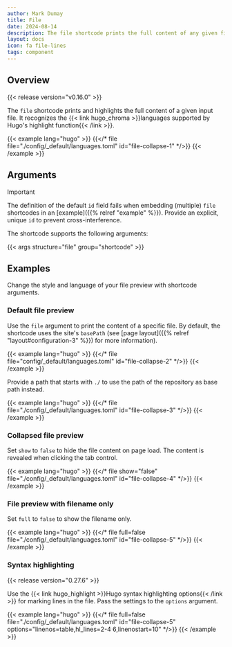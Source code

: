 ```yaml
---
author: Mark Dumay
title: File
date: 2024-08-14
description: The file shortcode prints the full content of any given file with syntax highlighting.
layout: docs
icon: fa file-lines
tags: component
---
```


## Overview

{{< release version="v0.16.0" >}}

The `file` shortcode prints and highlights the full content of a given input file. It recognizes the {{< link hugo_chroma >}}languages supported by Hugo's highlight function{{< /link >}}.

<!-- markdownlint-disable MD037 -->
{{< example lang="hugo" >}}
{{</* file file="./config/_default/languages.toml" id="file-collapse-1" */>}}
{{< /example >}}
<!-- markdownlint-enable MD037 -->

## Arguments

> [!IMPORTANT]
> The definition of the default `id` field fails when embedding (multiple) `file` shortcodes in an [example]({{% relref "example" %}}). Provide an explicit, unique `id` to prevent cross-interference.

The shortcode supports the following arguments:

{{< args structure="file" group="shortcode" >}}

## Examples

Change the style and language of your file preview with shortcode arguments.

### Default file preview

Use the `file` argument to print the content of a specific file. By default, the shortcode uses the site's `basePath` (see [page layout]({{% relref "layout#configuration-3" %}}) for more information).

<!-- markdownlint-disable MD037 -->
{{< example lang="hugo" >}}
{{</* file file="config/_default/languages.toml" id="file-collapse-2" */>}}
{{< /example >}}
<!-- markdownlint-enable MD037 -->

Provide a path that starts with `./` to use the path of the repository as base path instead.

<!-- markdownlint-disable MD037 -->
{{< example lang="hugo" >}}
{{</* file file="./config/_default/languages.toml" id="file-collapse-3" */>}}
{{< /example >}}
<!-- markdownlint-enable MD037 -->

### Collapsed file preview

Set `show` to `false` to hide the file content on page load. The content is revealed when clicking the tab control.

<!-- markdownlint-disable MD037 -->
{{< example lang="hugo" >}}
{{</* file show="false" file="./config/_default/languages.toml" id="file-collapse-4" */>}}
{{< /example >}}
<!-- markdownlint-enable MD037 -->

### File preview with filename only

Set `full` to `false` to show the filename only.

<!-- markdownlint-disable MD037 -->
{{< example lang="hugo" >}}
{{</* file full=false file="./config/_default/languages.toml" id="file-collapse-5" */>}}
{{< /example >}}
<!-- markdownlint-enable MD037 -->

### Syntax highlighting

{{< release version="0.27.6" >}}

Use the {{< link hugo_highlight >}}Hugo syntax highlighting options{{< /link >}} for marking lines in the file. Pass the settings to the `options` argument.

<!-- markdownlint-disable MD037 -->
{{< example lang="hugo" >}}
{{</* file full=false file="./config/_default/languages.toml" id="file-collapse-5"
    options="linenos=table,hl_lines=2-4 6,linenostart=10" */>}}
{{< /example >}}
<!-- markdownlint-enable MD037 -->
